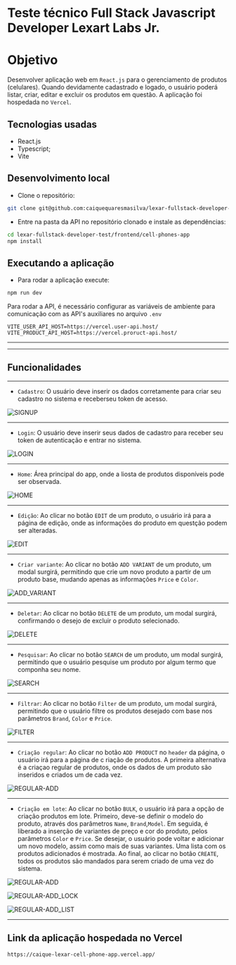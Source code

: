 # Teste técnico Full Stack Javascript Developer Lexart Labs Jr.

# Objetivo

Desenvolver aplicação web em `React.js` para o gerenciamento de produtos (celulares). Quando devidamente cadastrado e logado, o usuário poderá listar, criar, editar e excluir os produtos em questão. A aplicação foi hospedada no `Vercel`.

## Tecnologias usadas
* React.js
* Typescript;
* Vite

## Desenvolvimento local

* Clone o repositório:
```bash
git clone git@github.com:caiquequaresmasilva/lexar-fullstack-developer-test.git
``` 

* Entre na pasta da API no repositório clonado e instale as dependências:

```bash
cd lexar-fullstack-developer-test/frontend/cell-phones-app
npm install
``` 
## Executando a aplicação

* Para rodar a aplicação execute:
```bash
npm run dev
``` 

Para rodar a API, é necessário configurar as variáveis de ambiente para comunicação com as API's auxiliares no arquivo `.env`

```
VITE_USER_API_HOST=https://vercel.user-api.host/
VITE_PRODUCT_API_HOST=https://vercel.proruct-api.host/
``` 
---

---

## Funcionalidades
---


* `Cadastro`: O usuário deve inserir os dados corretamente para criar seu cadastro no sistema e receberseu token de acesso.


![SIGNUP](/images/signup.png)

---

* `Login`: O usuário deve inserir seus dados de cadastro para receber seu token de autenticação e entrar no sistema.

![LOGIN](/images/LOGIN.png)

---

* `Home`: Área principal do app, onde a liosta de produtos disponíveis pode ser observada.

![HOME](/images/HOME.png)

---

* `Edição`: Ao clicar no botão `EDIT` de um produto, o usuário irá para a página de edição, onde as informações do produto em questção podem ser alteradas.

![EDIT](/images/EDIT.png)

---

* `Criar variante`: Ao clicar no botão `ADD VARIANT` de um produto, um modal surgirá, permitindo que crie um novo produto a partir de um produto base, mudando apenas as informações `Price` e `Color`.

![ADD_VARIANT](/images/ADD_VARIANT.png)

---

* `Deletar`: Ao clicar no botão `DELETE` de um produto, um modal surgirá, confirmando o desejo de excluir o produto selecionado.

![DELETE](/images/DELETE.png)

---

* `Pesquisar`: Ao clicar no botão `SEARCH` de um produto, um modal surgirá, permitindo que o usuário pesquise um produto por algum termo que componha seu nome.

![SEARCH](/images/SEARCH.png)

---

* `Filtrar`: Ao clicar no botão `Filter` de um produto, um modal surgirá, permitindo que o usuário filtre os produtos desejado com base nos parâmetros `Brand`, `Color` e `Price`.

![FILTER](/images/FILTER.png)

---

* `Criação regular`: Ao clicar no botão `ADD PRODUCT`  no `header` da página, o usuário irá para a página de c riação de produtos. A primeira alternativa é a criaçao regular de produtos, onde os dados de um produto são inseridos e criados um de cada vez.

![REGULAR-ADD](/images/REGULAR-ADD.png)

---
* `Criação em lote`: Ao clicar no botão `BULK`, o usuário irá para a opção de criação produtos em lote. Primeiro, deve-se definir o modelo do produto, através dos parâmetros `Name`, `Brand`,`Model`. Em seguida, é liberado a inserção de variantes de preço e cor do produto, pelos parâmetros `Color` e `Price`. Se desejar, o usuário pode voltar e adicionar um novo modelo, assim como mais de suas variantes. Uma lista com os produtos adicionados é mostrada. Ao final, ao clicar no botão `CREATE`, todos os produtos são mandados para serem criado de uma vez do sistema.

![REGULAR-ADD](/images/BULK-ADD.png)

![REGULAR-ADD_LOCK](/images/BULK_ADD_LOCK.png)

![REGULAR-ADD_LIST](/images/BULK_ADD_LIST.png)

---

## Link da aplicação hospedada no Vercel
```
https://caique-lexar-cell-phone-app.vercel.app/
```
























